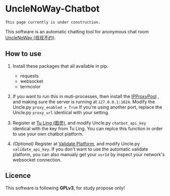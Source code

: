 # UncleNoWay-Chatbot
	This page currently is under construction.
This software is an automatic chatting tool for anonymous chat room [UncleNoWay (叔叔不约)](http://www.unclenoway.com).

## How to use

1. Install these packages that all available in pip.

	- requests
	- websocket
	- termcolor
	
2. If you want to run this in muti-processes, then install the [IPProxyPool](https://github.com/qiyeboy/IPProxyPool) , and making sure the server is running at `127.0.0.1:1024`. Modify the Uncle.py `proxy_enabled = True` If you're using another port, replace the Uncle.py `proxy_url` identical with your setting.

3. Register at [Tu Ling (图灵)](http://www.tuling123.com), and modify Uncle.py `chatbot_api_key` identical with the key from Tu Ling. You can replce this function in order to use your own chatbot platform.

3. *(Optional)* Register at [Validate Platform](http://www.25531.com), and modify Uncle.py `validate_api_key`. If you don't want to use the automatic validate platform, you can also manualy get your `usrId` by inspect your network's websocket connection.

## Licence
 This software is following **GPLv3**, for study propose only!
